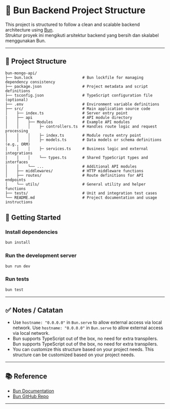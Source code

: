 
# 🥖 Bun Backend Project Structure

This project is structured to follow a clean and scalable backend architecture using [Bun](https://bun.sh/).  
Struktur proyek ini mengikuti arsitektur backend yang bersih dan skalabel menggunakan Bun.

---

## 📁 Project Structure

```
bun-mongo-api/
├── bun.lock                      # Bun lockfile for managing dependency consistency
├── package.json                  # Project metadata and script definitions
├── tsconfig.json                 # TypeScript configuration file (optional)
├── .env                          # Environment variable definitions
├── src/                          # Main application source code
│    ├── index.ts                 # Server entry point
|    ├── api                      # API module directory
│    │    ├── Modules             # Example API modules
│    │    │    ├─ controllers.ts  # Handles route logic and request processing
│    │    │    ├─ index.ts        # Module route entry point
│    │    │    ├─ models.ts       # Data models or schema definitions (e.g., ORM)
│    │    │    ├─ services.ts     # Business logic and external integrations
│    │    │    └── types.ts       # Shared TypeScript types and interfaces
│    │    └── ...                 # Additional API modules
│    ├── middlewares/             # HTTP middleware functions
│    ├── routes/                  # Route definitions for API endpoints
│    └── utils/                   # General utility and helper functions
├── tests/                        # Unit and integration test cases
└── README.md                     # Project documentation and usage instructions
```

## 🚀 Getting Started

### Install dependencies

```bash
bun install
```

### Run the development server

```bash
bun run dev
```

### Run tests

```bash
bun test
```

---

## ✅ Notes / Catatan

- Use `hostname: "0.0.0.0"` in `Bun.serve` to allow external access via local network.
Use `hostname: "0.0.0.0"` in `Bun.serve` to allow external access via local network.
- Bun supports TypeScript out of the box, no need for extra transpilers.
Bun supports TypeScript out of the box, no need for extra transpilers.
- You can customize this structure based on your project needs.
This structure can be customized based on your project needs.

---

## 📚 Reference

- [Bun Documentation](https://bun.sh/docs)
- [Bun GitHub Repo](https://github.com/oven-sh/bun)

---